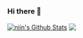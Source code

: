 ### Hi there 👋

<a href="https://github.com/niinNguyen">
<img align="center" alt="niin's Github Stats" src="https://github-readme-stats.codestackr.vercel.app/api?username=niinNguyen&show_icons=true&hide_border=true&count_private=true&include_all_commits=true&theme=radical" /></a>

<a href="https://github.com/niinNguyen">
  <img align="center" src="https://github-readme-stats.anuraghazra1.vercel.app/api/top-langs/?username=niinNguyen&layout=compact&theme=radical" />
</a>

<!--
**niinNguyen/niinNguyen** is a ✨ _special_ ✨ repository because its `README.md` (this file) appears on your GitHub profile.

Here are some ideas to get you started:

- 🔭 I’m currently working on FPT Software.
- 🌱 I’m currently learning 
- 👯 I’m looking to collaborate on ...
- 🤔 I’m looking for help with ...
- 💬 Ask me about ...
- 📫 How to reach me: ...
- 😄 Pronouns: ...
- ⚡ Fun fact: ...
-->


